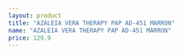 ```yaml
---
layout: product
title: "AZALEIA VERA THERAPY PAP AD-451 MARRON"
name: "AZALEIA VERA THERAPY PAP AD-451 MARRON"
price: 129.9
---
```

